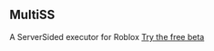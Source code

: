 ## MultiSS
A ServerSided executor for Roblox
[Try the free beta](https://github.com/Alexplayrus1/MultiSS/blob/main/Free%20Beta)
